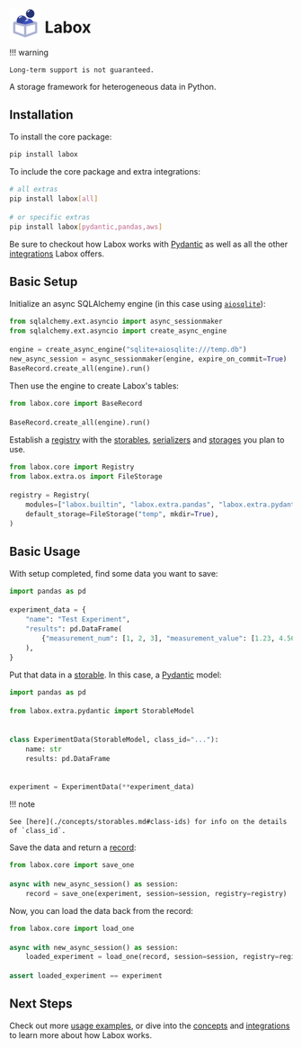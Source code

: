 # <img src="./logo.svg" alt="Labox Logo" style="height:2em;position:relative;top:0.4em"> Labox

!!! warning

    Long-term support is not guaranteed.

A storage framework for heterogeneous data in Python.

## Installation

To install the core package:

```bash
pip install labox
```

To include the core package and extra integrations:

```bash
# all extras
pip install labox[all]

# or specific extras
pip install labox[pydantic,pandas,aws]
```

Be sure to checkout how Labox works with [Pydantic](./integrations/pydantic.md) as well
as all the other [integrations](./integrations/index.md) Labox offers.

## Basic Setup

Initialize an async SQLAlchemy engine (in this case using
[`aiosqlite`](https://pypi.org/project/aiosqlite/)):

```python
from sqlalchemy.ext.asyncio import async_sessionmaker
from sqlalchemy.ext.asyncio import create_async_engine

engine = create_async_engine("sqlite+aiosqlite:///temp.db")
new_async_session = async_sessionmaker(engine, expire_on_commit=True)
BaseRecord.create_all(engine).run()
```

Then use the engine to create Labox's tables:

```python
from labox.core import BaseRecord

BaseRecord.create_all(engine).run()
```

Establish a [registry](./concepts/registry.md) with the
[storables](./concepts/storables.md), [serializers](./concepts/serializers.md) and
[storages](./concepts/storages.md) you plan to use.

```python
from labox.core import Registry
from labox.extra.os import FileStorage

registry = Registry(
    modules=["labox.builtin", "labox.extra.pandas", "labox.extra.pydantic"],
    default_storage=FileStorage("temp", mkdir=True),
)
```

## Basic Usage

With setup completed, find some data you want to save:

```python
import pandas as pd

experiment_data = {
    "name": "Test Experiment",
    "results": pd.DataFrame(
        {"measurement_num": [1, 2, 3], "measurement_value": [1.23, 4.56, 7.89]}
    ),
}
```

Put that data in a [storable](./concepts/storables.md). In this case, a
[Pydantic](./integrations/pydantic.md) model:

```python
import pandas as pd

from labox.extra.pydantic import StorableModel


class ExperimentData(StorableModel, class_id="..."):
    name: str
    results: pd.DataFrame


experiment = ExperimentData(**experiment_data)
```

!!! note

    See [here](./concepts/storables.md#class-ids) for info on the details of `class_id`.

Save the data and return a [record](./concepts/database.md#manifest-records):

```python
from labox.core import save_one

async with new_async_session() as session:
    record = save_one(experiment, session=session, registry=registry)
```

Now, you can load the data back from the record:

```python
from labox.core import load_one

async with new_async_session() as session:
    loaded_experiment = load_one(record, session=session, registry=registry)

assert loaded_experiment == experiment
```

## Next Steps

Check out more [usage examples](./usage/index.md), or dive into the
[concepts](./concepts/index.md) and [integrations](./integrations/index.md) to learn
more about how Labox works.
